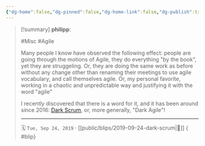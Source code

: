 ```yaml
---
{"dg-home":false,"dg-pinned":false,"dg-home-link":false,"dg-publish":true,"type":"blip","created-date":"2019-09-24T00:00:00","disabled rules":["yaml-title","yaml-title-alias","file-name-heading"],"title":"philipp @ 2019-09-24","dg-permalink":"2019/09/24/dark-scrum/","updated-date":"2025-04-30T22:27:35","dg-path":"blips/2019-09-24-dark-scrum.md","permalink":"/2019/09/24/dark-scrum/","dgPassFrontmatter":true,"created":"2019-09-24T00:00:00","updated":"2025-04-30T22:27:35"}
---
```


> [!summary] **philipp**:
>
> #Misc #Agile
>
> Many people I know have observed the following effect: people are going through the motions of Agile, they do everything "by the book", yet they are struggeling. Or, they are doing the same work as before without any change other than renaming their meetings to use agile vocabulary, and call themselves agile. Or, my personal favorite, working in a chaotic and unpredictable way and justifying it with the word "agile"
>
> I recently discovered that there is a word for it, and it has been around since 2016: [Dark Scrum](https://ronjeffries.com/articles/016-09ff/defense/), or, more generally, "Dark Agile"!
> - - -
>
> 🗓️ `Tue, Sep 24, 2019` · [[public/blips/2019-09-24-dark-scrum\|🔗]]
{ #blip}

